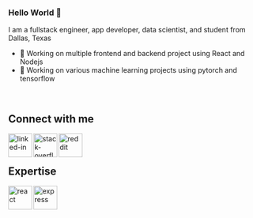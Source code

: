 ### Hello World 👋
I am a fullstack engineer, app developer, data scientist, and student from Dallas, Texas
- 🔭 Working on multiple frontend and backend project using React and Nodejs
- 🧠 Working on various machine learning projects using pytorch and tensorflow
<br>

## Connect with me
[<img align="left" alt="linked-in" src="https://cdn2.iconfinder.com/data/icons/social-media-2285/512/1_Linkedin_unofficial_colored_svg-256.png" height = 48 width = 48/>](https://www.linkedin.com/in/eric-zhang-08/)

[<img align="left" alt="stack-overflow" src="https://cdn2.iconfinder.com/data/icons/social-icons-33/128/Stack_Overflow-1024.png" height = 48 width = 48/>](https://stackoverflow.com/users/14082196/eric-zhang)

[<img align="left" alt="reddit" src="https://cdn3.iconfinder.com/data/icons/2018-social-media-logotypes/1000/2018_social_media_popular_app_logo_reddit-1024.png" height = 48 width = 48/>](https://www.reddit.com/user/Theric08)

<br>
<br>

## Expertise 
<img align="left" alt="react" src="https://cdn4.iconfinder.com/data/icons/logos-3/600/React.js_logo-1024.png" height = 48 width = 48/>
<img align="left" alt="express" src="https://ih1.redbubble.net/image.438908244.6144/st,small,507x507-pad,600x600,f8f8f8.u2.jpg" height = 48 width = 48/>
